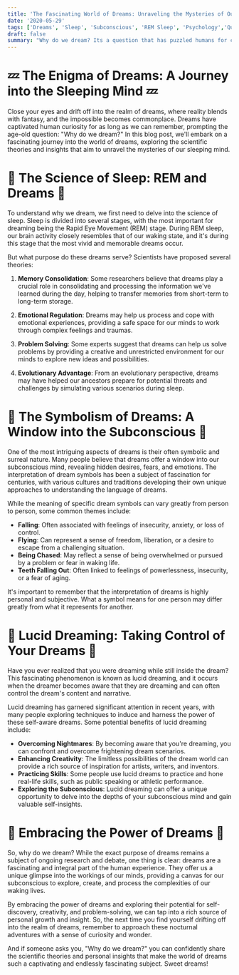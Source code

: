 ```yaml
---
title: 'The Fascinating World of Dreams: Unraveling the Mysteries of Our Sleeping Mind'
date: '2020-05-29'
tags: ['Dreams', 'Sleep', 'Subconscious', 'REM Sleep', 'Psychology','Questions']
draft: false
summary: "Why do we dream? Its a question that has puzzled humans for centuries, inspiring countless theories and sparking the imagination of people across the globe. In this blog post, we delve into the captivating world of dreams and explore the scientific theories behind these enigmatic nocturnal adventures."
---
```


# 💤 The Enigma of Dreams: A Journey into the Sleeping Mind 💤

Close your eyes and drift off into the realm of dreams, where reality blends with fantasy, and the impossible becomes commonplace. Dreams have captivated human curiosity for as long as we can remember, prompting the age-old question: "Why do we dream?" In this blog post, we'll embark on a fascinating journey into the world of dreams, exploring the scientific theories and insights that aim to unravel the mysteries of our sleeping mind.

# 🧠 The Science of Sleep: REM and Dreams 🧠

To understand why we dream, we first need to delve into the science of sleep. Sleep is divided into several stages, with the most important for dreaming being the Rapid Eye Movement (REM) stage. During REM sleep, our brain activity closely resembles that of our waking state, and it's during this stage that the most vivid and memorable dreams occur.

But what purpose do these dreams serve? Scientists have proposed several theories:

1. **Memory Consolidation**: Some researchers believe that dreams play a crucial role in consolidating and processing the information we've learned during the day, helping to transfer memories from short-term to long-term storage.

2. **Emotional Regulation**: Dreams may help us process and cope with emotional experiences, providing a safe space for our minds to work through complex feelings and traumas.

3. **Problem Solving**: Some experts suggest that dreams can help us solve problems by providing a creative and unrestricted environment for our minds to explore new ideas and possibilities.

4. **Evolutionary Advantage**: From an evolutionary perspective, dreams may have helped our ancestors prepare for potential threats and challenges by simulating various scenarios during sleep.

# 🌈 The Symbolism of Dreams: A Window into the Subconscious 🌈

One of the most intriguing aspects of dreams is their often symbolic and surreal nature. Many people believe that dreams offer a window into our subconscious mind, revealing hidden desires, fears, and emotions. The interpretation of dream symbols has been a subject of fascination for centuries, with various cultures and traditions developing their own unique approaches to understanding the language of dreams.

While the meaning of specific dream symbols can vary greatly from person to person, some common themes include:

- **Falling**: Often associated with feelings of insecurity, anxiety, or loss of control.
- **Flying**: Can represent a sense of freedom, liberation, or a desire to escape from a challenging situation.
- **Being Chased**: May reflect a sense of being overwhelmed or pursued by a problem or fear in waking life.
- **Teeth Falling Out**: Often linked to feelings of powerlessness, insecurity, or a fear of aging.

It's important to remember that the interpretation of dreams is highly personal and subjective. What a symbol means for one person may differ greatly from what it represents for another.

# 💭 Lucid Dreaming: Taking Control of Your Dreams 💭

Have you ever realized that you were dreaming while still inside the dream? This fascinating phenomenon is known as lucid dreaming, and it occurs when the dreamer becomes aware that they are dreaming and can often control the dream's content and narrative.

Lucid dreaming has garnered significant attention in recent years, with many people exploring techniques to induce and harness the power of these self-aware dreams. Some potential benefits of lucid dreaming include:

- **Overcoming Nightmares**: By becoming aware that you're dreaming, you can confront and overcome frightening dream scenarios.
- **Enhancing Creativity**: The limitless possibilities of the dream world can provide a rich source of inspiration for artists, writers, and inventors.
- **Practicing Skills**: Some people use lucid dreams to practice and hone real-life skills, such as public speaking or athletic performance.
- **Exploring the Subconscious**: Lucid dreaming can offer a unique opportunity to delve into the depths of your subconscious mind and gain valuable self-insights.

# 🌙 Embracing the Power of Dreams 🌙

So, why do we dream? While the exact purpose of dreams remains a subject of ongoing research and debate, one thing is clear: dreams are a fascinating and integral part of the human experience. They offer us a unique glimpse into the workings of our minds, providing a canvas for our subconscious to explore, create, and process the complexities of our waking lives.

By embracing the power of dreams and exploring their potential for self-discovery, creativity, and problem-solving, we can tap into a rich source of personal growth and insight. So, the next time you find yourself drifting off into the realm of dreams, remember to approach these nocturnal adventures with a sense of curiosity and wonder.

And if someone asks you, "Why do we dream?" you can confidently share the scientific theories and personal insights that make the world of dreams such a captivating and endlessly fascinating subject. Sweet dreams!